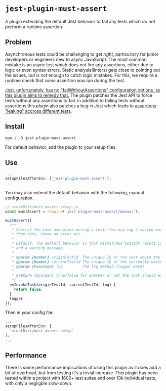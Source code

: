 # `jest-plugin-must-assert`

A plugin extending the default Jest behavior to fail any tests which do not
perform a runtime assertion.

## Problem

Asynchronous tests could be challenging to get _right_, particulrary for junior
developers or engineers new to async JavaScript. The most common mistake is an async
test which does not fire any assertions, either due to logic or even syntax errors.
Static analysis(linters) gets close to pointing out the issues, but is not enough to catch logic mistakes.
For this, we require a runtime check that _some_ assertion was ran during the test.

[Jest, unfortunately, has no "failWithoutAssertions" configuration options, so this plugin aims to remedy that.](https://github.com/facebook/jest/issues/2209)
The plugin patches the Jest API to force tests without any assertions to fail. In addition
to failing tests without assertions this plugin also patches a bug in Jest which
leads to [assertions "leaking" accross different tests](https://github.com/facebook/jest/issues/8297).

## Install

`npm i -D jest-plugin-must-assert`

For default behavior, add the plugin to your setup files.

## Use

```js
...
setupFilesAfterEnv: ['jest-plugin-must-assert'],
...
```

You may also extend the default behavior with the following, manual configuration.

```js
// <rootDir>/must-assert-setup.js
const mustAssert = require('jest-plugin-must-assert/manual');

mustAssert({
  /**
   * Control the task execution during a test. You may log a custom warning message
   * from here, throw an error etc.
   *
   * Default: The default behavior is that mismatched testIds result in ignoring of the task
   * and a warning message.
   *
   * @param {Number} originTestId  The unique ID of the test where the task is oginating from
   * @param {Number} currentTestId The unique ID of the currently executing test
   * @param {Function} log         The log method (logger.warn)
   *
   * @return {Boolean} true/false for whether or not the task should execute
   */
  onInvokeTask(originTestId, currentTestId, log) {
    return false;
  }
  logger,
});
```

Then in your config file:

```js
...
setupFilesAfterEnv: [
  '<rootDir>/must-assert-setup'
],
...
```

## Performance

There is some performance implications of using this plugin as it does add a bit of
overhead, but from testing it's a trivial increase. This plugin has been tested
within a project with 1600+ test suites and over 10k individual tests, with only a negligble slow-down.

